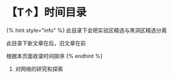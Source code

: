 # 【T↑】时间目录

{% hint style="info" %}
此目录下会把实验区精选与黑洞区精选分离

此目录下新文章在后，旧文章在前

根据本页面收录时间排序
{% endhint %}

1. 对网络的研究和探索
